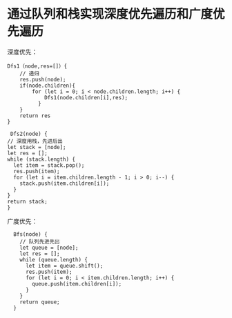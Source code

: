 # 通过队列和栈实现深度优先遍历和广度优先遍历

深度优先： 

    Dfs1（node,res=[]）{
        // 递归
        res.push(node);
        if(node.children){
            for (let i = 0; i < node.children.length; i++) {
                Dfs1(node.children[i],res);
              }
        }
        return res
    }

     Dfs2(node) {
    // 深度用栈，先进后出
    let stack = [node];
    let res = [];
    while (stack.length) {
      let item = stack.pop();
      res.push(item);
      for (let i = item.children.length - 1; i > 0; i--) {
        stack.push(item.children[i]);
      }
    }
    return stack;
    }

  
广度优先：   

      Bfs(node) {
        // 队列先进先出
        let queue = [node];
        let res = [];
        while (queue.length) {
          let item = queue.shift();
          res.push(item);
          for (let i = 0; i < item.children.length; i++) {
            queue.push(item.children[i]);
          }
        }
        return queue;
      }





